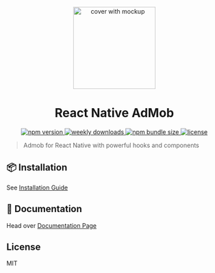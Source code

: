 <p align="center">
  <img alt="cover with mockup" src="./docs/static/img/logo_admob.png" width="192px">
  <h1 align="center">
    React Native AdMob
  </h1>
</p>
<p align="center">
  <a href="https://www.npmjs.org/package/@react-native-admob/admob">
    <img alt="npm version" src="https://img.shields.io/npm/v/@react-native-admob/admob.svg?style=for-the-badge" />
  </a>
  <a href="https://www.npmjs.org/package/@react-native-admob/admob">
    <img alt="weekly downloads" src="https://img.shields.io/npm/dw/@react-native-admob/admob.svg?style=for-the-badge" />
  </a>
  <a href="https://www.npmjs.org/package/@react-native-admob/admob">
    <img alt="npm bundle size" src="https://img.shields.io/bundlephobia/minzip/@react-native-admob/admob.svg?style=for-the-badge" />
  </a>
  <a href="./LICENSE">
    <img alt="license" src="https://img.shields.io/badge/license-MIT-blue.svg?style=for-the-badge" />
  </a>
  <br />
</p>

> Admob for React Native with powerful hooks and components

## 📦 Installation

See [Installation Guide](https://react-native-admob.github.io/admob/docs/installation)

## 📃 Documentation

Head over [Documentation Page](https://react-native-admob.github.io/admob/docs/usage/banner)

## License

MIT
